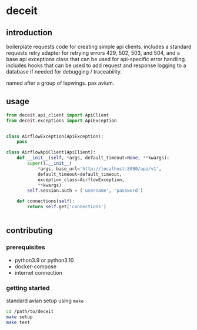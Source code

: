 # deceit

## introduction

boilerplate requests code for creating simple api clients.  includes
a standard requests retry adapter for retrying errors 429, 502, 503, and 504,
and a base api exceptions class that can be used for api-specific error 
handling.  includes hooks that can be used to add request and response 
logging to a database if needed for debugging / traceability.

named after a group of lapwings.  pax avium.

## usage

```python
from deceit.api_client import ApiClient
from deceit.exceptions import ApiException


class AirflowException(ApiException):
    pass

class AirflowApiClient(ApiClient):
    def __init__(self, *args, default_timeout=None, **kwargs):
        super().__init__(
            *args, base_url='http://localhost:8080/api/v1',
            default_timeout=default_timeout,
            exception_class=AirflowException,
            **kwargs)
        self.session.auth = ('username', 'password')

    def connections(self):
        return self.get('connections')
        
```

## contributing

### prerequisites

* python3.9 or python3.10
* docker-compose
* internet connection

### getting started

standard avian setup using `make`

```bash
cd /path/to/deceit
make setup
make test
```
